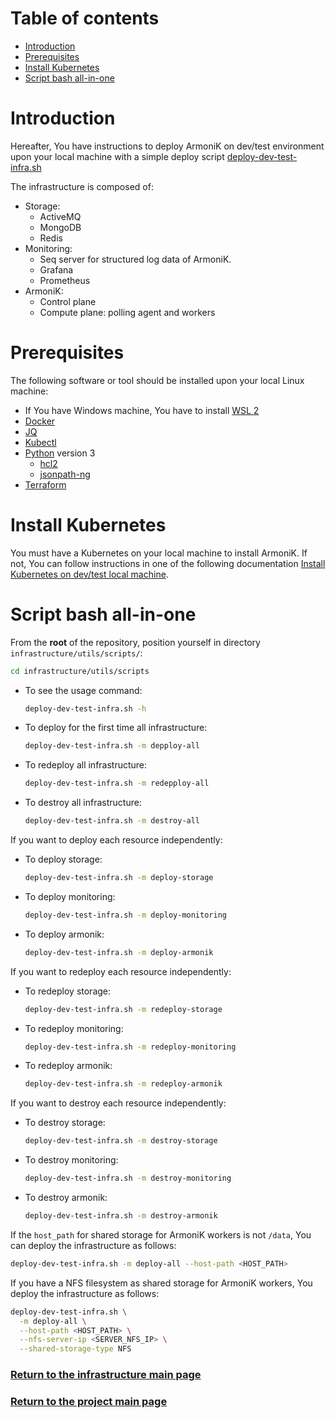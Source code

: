 # Table of contents

- [Introduction](#introduction)
- [Prerequisites](#prerequisites)
- [Install Kubernetes](#install-kubernetes)
- [Script bash all-in-one](#script-bash-all-in-one)

# Introduction

Hereafter, You have instructions to deploy ArmoniK on dev/test environment upon your local machine with a simple deploy
script [deploy-dev-test-infra.sh](../utils/scripts/deploy-dev-test-infra.sh)

The infrastructure is composed of:

* Storage:
    * ActiveMQ
    * MongoDB
    * Redis
* Monitoring:
    * Seq server for structured log data of ArmoniK.
    * Grafana
    * Prometheus
* ArmoniK:
    * Control plane
    * Compute plane: polling agent and workers

# Prerequisites

The following software or tool should be installed upon your local Linux machine:

* If You have Windows machine, You have to install [WSL 2](../quick-deploy/localhost/docs/wsl2.md)
* [Docker](https://docs.docker.com/engine/install/)
* [JQ](https://stedolan.github.io/jq/download/)
* [Kubectl](https://kubernetes.io/docs/tasks/tools/install-kubectl-linux/)
* [Python](https://docs.python-guide.org/starting/install3/linux/) version 3
    * [hcl2](https://pypi.org/project/python-hcl2/)
    * [jsonpath-ng](https://pypi.org/project/jsonpath-ng/)
* [Terraform](https://learn.hashicorp.com/tutorials/terraform/install-cli)

# Install Kubernetes

You must have a Kubernetes on your local machine to install ArmoniK. If not, You can follow instructions in one of the
following documentation [Install Kubernetes on dev/test local machine](../quick-deploy/localhost/docs/k3s.md).

# Script bash all-in-one

From the **root** of the repository, position yourself in directory `infrastructure/utils/scripts/`:

```bash
cd infrastructure/utils/scripts
```

- To see the usage command:
  ```bash
  deploy-dev-test-infra.sh -h
  ```
- To deploy for the first time all infrastructure:
  ```bash
  deploy-dev-test-infra.sh -m depploy-all
  ```
- To redeploy all infrastructure:
  ```bash
  deploy-dev-test-infra.sh -m redepploy-all
  ```
- To destroy all infrastructure:
  ```bash
  deploy-dev-test-infra.sh -m destroy-all
  ```

If you want to deploy each resource independently:

- To deploy storage:
  ```bash
  deploy-dev-test-infra.sh -m deploy-storage
  ```
- To deploy monitoring:
  ```bash
  deploy-dev-test-infra.sh -m deploy-monitoring
  ```
- To deploy armonik:
  ```bash
  deploy-dev-test-infra.sh -m deploy-armonik
  ```

If you want to redeploy each resource independently:

- To redeploy storage:
  ```bash
  deploy-dev-test-infra.sh -m redeploy-storage
  ```
- To redeploy monitoring:
  ```bash
  deploy-dev-test-infra.sh -m redeploy-monitoring
  ```
- To redeploy armonik:
  ```bash
  deploy-dev-test-infra.sh -m redeploy-armonik
  ```

If you want to destroy each resource independently:

- To destroy storage:
  ```bash
  deploy-dev-test-infra.sh -m destroy-storage
  ```
- To destroy monitoring:
  ```bash
  deploy-dev-test-infra.sh -m destroy-monitoring
  ```
- To destroy armonik:
  ```bash
  deploy-dev-test-infra.sh -m destroy-armonik
  ```

If the `host_path` for shared storage for ArmoniK workers is not `/data`, You can deploy the infrastructure as follows:

```bash
deploy-dev-test-infra.sh -m deploy-all --host-path <HOST_PATH>
```

If you have a NFS filesystem as shared storage for ArmoniK workers, You deploy the infrastructure as follows:

```bash
deploy-dev-test-infra.sh \
  -m deploy-all \
  --host-path <HOST_PATH> \
  --nfs-server-ip <SERVER_NFS_IP> \
  --shared-storage-type NFS
```

### [Return to the infrastructure main page](../README.md)

### [Return to the project main page](../../README.md)

